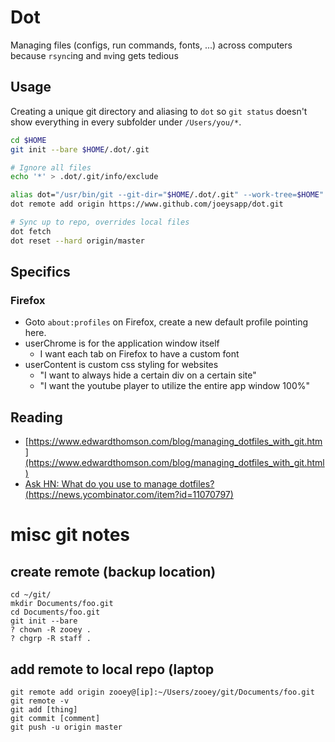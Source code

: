 # Dot
Managing files (configs, run commands, fonts, ...) across computers because `rsync`ing and `mv`ing gets tedious

## Usage
Creating a unique git directory and aliasing to `dot` so `git status` doesn't show everything in every subfolder under `/Users/you/*`. 
```bash
cd $HOME
git init --bare $HOME/.dot/.git

# Ignore all files
echo '*' > .dot/.git/info/exclude

alias dot="/usr/bin/git --git-dir="$HOME/.dot/.git" --work-tree=$HOME"
dot remote add origin https://www.github.com/joeysapp/dot.git

# Sync up to repo, overrides local files
dot fetch
dot reset --hard origin/master
```

## Specifics
### Firefox
- Goto `about:profiles` on Firefox, create a new default profile pointing here.
- userChrome is for the application window itself
  - I want each tab on Firefox to have a custom font
- userContent is custom css styling for websites
  - "I want to always hide a certain div on a certain site"
  - "I want the youtube player to utilize the entire app window 100%"

</details>

## Reading
* [https://www.edwardthomson.com/blog/managing_dotfiles_with_git.htm](https://www.edwardthomson.com/blog/managing_dotfiles_with_git.html)
* [Ask HN: What do you use to manage dotfiles? (https://news.ycombinator.com/item?id=11070797)](https://news.ycombinator.com/item?id=11070797)

# misc git notes
## create remote (backup location)
```
cd ~/git/
mkdir Documents/foo.git
cd Documents/foo.git
git init --bare
? chown -R zooey .
? chgrp -R staff .
```
## add remote to local repo (laptop
```
git remote add origin zooey@[ip]:~/Users/zooey/git/Documents/foo.git
git remote -v
git add [thing]
git commit [comment]
git push -u origin master
```
